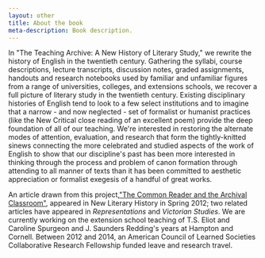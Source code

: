 ```yaml
---
layout: other
title: About the book
meta-description: Book description.
---
```

In "The Teaching Archive: A New History of Literary Study," we rewrite the history of English in the twentieth century. Gathering the syllabi, course descriptions, lecture transcripts, discussion notes, graded assignments, handouts and research notebooks used by familiar and unfamiliar figures from a range of universities, colleges, and extensions schools, we recover a full picture of literary study in the twentieth century. Existing disciplinary histories of English tend to look to a few select institutions and to imagine that a narrow - and now neglected - set of formalist or humanist practices (like the New Critical close reading of an excellent poem) provide the deep foundation of all of our teaching. We're interested in restoring the alternate modes of attention, evaluation, and research that form the tightly-knitted sinews connecting the more celebrated and studied aspects of the work of English to show that our discipline's past has been more interested in thinking through the process and problem of canon formation through attending to all manner of texts than it has been committed to aesthetic appreciation or formalist exegesis of a handful of great works.

An article drawn from this project,<a href="/docs/Buurma-Heffernan-Common-Reader.pdf">"The Common Reader and the Archival Classroom"</a>, appeared in New Literary History in Spring 2012; two related articles have appeared in <i>Representations</i> and <i>Victorian Studies</i>. We are currently working on the extension school teaching of T.S. Eliot and Caroline Spurgeon and J. Saunders Redding's years at Hampton and Cornell. Between 2012 and 2014, an American Council of Learned Societies Collaborative Research Fellowship funded leave and research travel.
